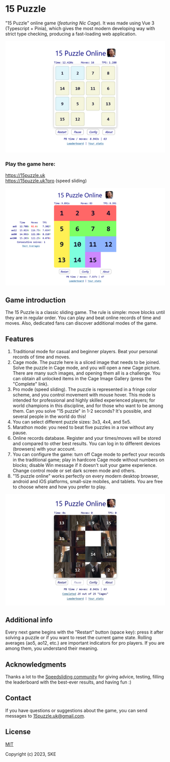 # 15 Puzzle

"15 Puzzle" online game (_featuring Nic Cage_). It was made using Vue 3 (Typescript + Pinia), which gives the most modern developing way with strict type checking, producing a fast-loading web application.

![15 Puzzle image](public/mode1.png)

### Play the game here:

https://15puzzle.uk \
https://15puzzle.uk?pro (speed sliding)

![Pro mode](public/mode3.png)

## Game introduction

The 15 Puzzle is a classic sliding game. The rule is simple: move blocks until they are in regular order.
You can play and beat online records of time and moves. Also, dedicated fans can discover additional modes of the game.

## Features

1. Traditional mode for casual and beginner players. Beat your personal records of time and moves.
2. Cage mode. The puzzle here is a sliced image that needs to be joined. Solve the puzzle in Cage mode, and you will open a new Cage picture. There are many such images, and opening them all is a challenge. You can obtain all unlocked items in the Cage Image Gallery (press the "Complete" link).
3. Pro mode (speed sliding). The puzzle is represented in a fringe color scheme, and you control movement with mouse hover. This mode is intended for professional and highly skilled experienced players; for world champions in this discipline, and for those who want to be among them. Can you solve "15 puzzle" in 1-2 seconds? It's possible, and several people in the world do this!
4. You can select different puzzle sizes: 3x3, 4x4, and 5x5.
5. Marathon mode: you need to beat five puzzles in a row without any pause.
6. Online records database. Register and your times/moves will be stored and compared to other best results. You can log in to different devices (browsers) with your account.
7. You can configure the game: turn off Cage mode to perfect your records in the traditional game; play in hardcore Cage mode without numbers on blocks; disable Win message if it doesn't suit your game experience. Change control mode or set dark screen mode and others.
8. "15 puzzle online" works perfectly on every modern desktop browser, android and iOS platforms, small-size mobiles, and tablets. You are free to choose where and how you prefer to play.

![Cage mode](public/mode2.jpg)

## Additional info

Every next game begins with the "Restart" button (space key): press it after solving a puzzle or if you want to reset the current game state.
Rolling averages (ao5, ao12, etc.) are important indicators for pro players. If you are among them, you understand their meaning.

## Acknowledgments

Thanks a lot to the [Speedsliding community](https://discord.com/channels/800441014611214337) for giving advice, testing, filling the leaderboard with the best-ever results, and having fun :)

## Contact

If you have questions or suggestions about the game, you can send messages to 15puzzle.uk@gmail.com.

## License

[MIT](https://opensource.org/licenses/MIT)

Copyright (c) 2023, SKE

